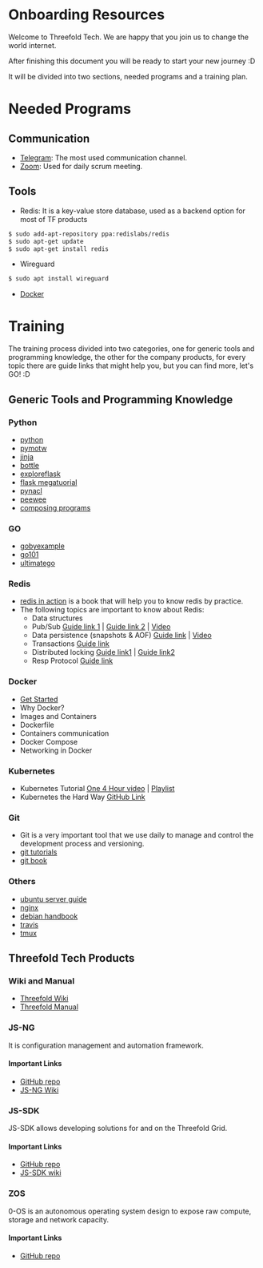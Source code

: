 # Onboarding Resources

Welcome to Threefold Tech. We are happy that you join us to change the world internet.

After finishing this document you will be ready to start your new journey :D

It will be divided into two sections, needed programs and a training plan.

# Needed Programs

## Communication

- [Telegram](https://desktop.telegram.org/): The most used communication channel.
- [Zoom](https://zoom.us/download?os=linux): Used for daily scrum meeting.

## Tools

- Redis: It is a key-value store database, used as a backend option for most of TF products
```bash
$ sudo add-apt-repository ppa:redislabs/redis
$ sudo apt-get update
$ sudo apt-get install redis
```

- Wireguard
```bash
$ sudo apt install wireguard
```
- [Docker](https://docs.docker.com/engine/install/ubuntu/)

# Training

The training process divided into two categories, one for generic tools and programming knowledge, the other for the company products, for every topic there are guide links that might help you, but you can find more, let's GO! :D

## Generic Tools and Programming Knowledge

### Python
- [python](https://docs.python.org/3/tutorial/index.html)
- [pymotw](https://pymotw.com/3/) 
- [jinja](https://jinja.palletsprojects.com/en/2.10.x/)
- [bottle](https://bottlepy.org/docs/dev/)
- [exploreflask](https://exploreflask.com/en/latest/)
- [flask megatuorial](https://blog.miguelgrinberg.com/post/the-flask-mega-tutorial-part-i-hello-world)
- [pynacl](https://pynacl.readthedocs.io/en/latest/)
- [peewee](http://docs.peewee-orm.com/en/latest/)
- [composing programs](http://composingprograms.com/)

### GO
- [gobyexample](https://gobyexample.com)
- [go101](https://go101.org/article/101.html)
- [ultimatego](https://github.com/hoanhan101/ultimate-go)

### Redis
- [redis in action](https://redislabs.com/redis-in-action/) is a book that will help you to know redis by practice.
- The following topics are important to know about Redis:
  - Data structures
  - Pub/Sub [Guide link 1](https://redis.io/topics/pubsub) | [Guide link 2](https://www.tutorialspoint.com/redis/redis_pub_sub.htm) | [Video](https://youtu.be/33N1mgiRYK0)
  - Data persistence (snapshots & AOF) [Guide link](https://redis.io/topics/persistence)  | [Video](https://youtu.be/Hbt56gFj998?t=2042)
  - Transactions [Guide link](https://www.tutorialspoint.com/redis/redis_transactions.htm)
  - Distributed locking [Guide link1](https://redis.io/topics/distlock) | [Guide link2](https://medium.com/@rohansaraf/distributed-locking-with-redis-ecb0773e7695)
  - Resp Protocol [Guide link](https://redis.io/topics/protocol)

### Docker
- [Get Started](https://docs.docker.com/get-started/)
- Why Docker?
- Images and Containers
- Dockerfile
- Containers communication
- Docker Compose
- Networking in Docker

### Kubernetes
- Kubernetes Tutorial [One 4 Hour video](https://youtu.be/X48VuDVv0do) | [Playlist](https://youtube.com/playlist?list=PLy7NrYWoggjziYQIDorlXjTvvwweTYoNC)
- Kubernetes the Hard Way [GitHub Link](https://github.com/kelseyhightower/kubernetes-the-hard-way)

### Git
- Git is a very important tool that we use daily to manage and control the development process and versioning.
- [git tutorials](https://www.atlassian.com/git/tutorials)
- [git book](https://git-scm.com/book/)

### Others
- [ubuntu server guide](https://help.ubuntu.com/lts/serverguide/)
- [nginx](https://www.nginx.com/)
- [debian handbook](https://debian-handbook.info)
- [travis](https://travis-ci.org/)
- [tmux](https://www.hamvocke.com/blog/a-quick-and-easy-guide-to-tmux/)

## Threefold Tech Products

### Wiki and Manual
- [Threefold Wiki](https://wiki.threefold.io)
- [Threefold Manual](https://manual.threefold.io)

### JS-NG
It is configuration management and automation framework.
#### Important Links
- [GitHub repo](https://github.com/threefoldtech/js-ng)
- [JS-NG Wiki](https://threefoldtech.github.io/js-ng/wiki/)

### JS-SDK
JS-SDK allows developing solutions for and on the Threefold Grid.
#### Important Links
- [GitHub repo](https://github.com/threefoldtech/js-sdk)
- [JS-SDK wiki](https://threefoldtech.github.io/js-sdk/wiki/)

### ZOS
0-OS is an autonomous operating system design to expose raw compute, storage and network capacity.
#### Important Links
- [GitHub repo](https://github.com/threefoldtech/zos)
